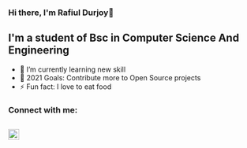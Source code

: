 ### Hi there, I'm Rafiul Durjoy👋

## I'm a student of Bsc in Computer Science And Engineering
- 🌱 I’m currently learning new skill
- 🥅 2021 Goals: Contribute more to Open Source projects
- ⚡ Fun fact: I love to eat food

### Connect with me:

[<img align="left" alt="rafiuldurjoy | Instagram" width="22px" src="https://img.icons8.com/fluent/2x/instagram-new.png" />][instagram]
---
[instagram]: https://www.instagram.com/durjoy_r__a/
